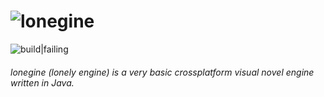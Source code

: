# ![lonegine](https://raw.githubusercontent.com/ok2094/lonengine/master/resources/logo.png)
![build|failing](https://img.shields.io/badge/build-failing-red.svg)
###### lonegine (lonely engine) is a very basic crossplatform visual novel engine written in Java.
